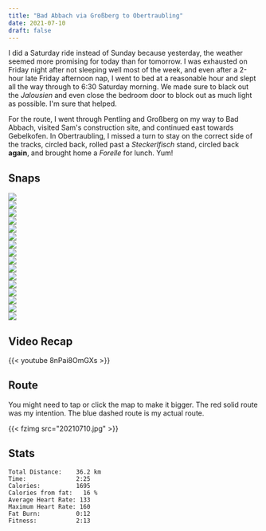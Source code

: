 ```yaml
---
title: "Bad Abbach via Großberg to Obertraubling"
date: 2021-07-10
draft: false
---
```


I did a Saturday ride instead of Sunday because yesterday, the weather seemed more promising for today than for tomorrow.  I was exhausted on Friday night after not sleeping well most of the week, and even after a 2-hour late Friday afternoon nap, I went to bed at a reasonable hour and slept all the way through to 6:30 Saturday morning.  We made sure to black out the *Jalousien* and even close the bedroom door to block out as much light as possible.  I'm sure that helped.

For the route, I went through Pentling and Großberg on my way to Bad Abbach, visited Sam's construction site, and continued east towards Gebelkofen.  In Obertraubling, I missed a turn to stay on the correct side of the tracks, circled back, rolled past a *Steckerlfisch* stand, circled back **again**, and brought home a *Forelle* for lunch.  Yum!


## Snaps

![](IMG210710-091701F.JPG)  
![](IMG210710-092143F.JPG)  
![](IMG210710-092245F.JPG)  
![](IMG210710-103640F.JPG)  
![](IMG210710-105431F.JPG)  
![](IMG210710-105439360_s.jpg)  
![](IMG210710-105613F.JPG)  
![](IMG210710-105634F.JPG)  
![](IMG210710-105640368_s.jpg)  
![](IMG210710-105643826_s.jpg)  
![](IMG210710-105757F.JPG)  
![](IMG210710-110018F.JPG)  
![](IMG210710-111341F.JPG)  
![](IMG210710-111817778_BURST000_COVER_TOP_s.jpg)  
![](IMG210710-112150F.JPG)  
![](IMG210710-114724667_s.jpg)  



## Video Recap


{{< youtube 8nPai8OmGXs >}}

## Route
You might need to tap or click the map to make it bigger.  The red solid route was my intention.  The blue dashed route is my actual route.  

{{< fzimg src="20210710.jpg" >}}

## Stats

```
Total Distance:    36.2 km 
Time:              2:25
Calories:          1695 
Calories from fat:   16 %
Average Heart Rate: 133 
Maximum Heart Rate: 160 
Fat Burn:          0:12 
Fitness:           2:13 
```

